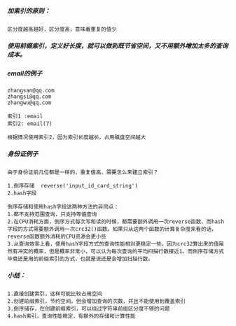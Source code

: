 ##### 加索引的原则：
    区分度越高越好，区分度高，意味着重复的值少

##### 使用前缀索引，定义好长度，就可以做到既节省空间，又不用额外增加太多的查询成本。

##### email的例子
    zhangsan@qq.com
    zhangsi@qq.com
    zhangwu@qq.com

    索引1 :email
    索引2: email(7)

    根据情况使用索引2，因为索引长度越长，占用磁盘空间越大

##### 身份证例子
    由于身份证前几位都是一样的，重复值高，需要怎么来建立索引？

    1.倒序存储  reverse('input_id_card_string')
    2.hash字段

    倒序存储和使用hash字段这两种方法的异同点：
    1.都不支持范围查询，只支持等值查询
    2.在CPU消耗方面，倒序方式每次写和读的时候，都需要额外调用一次reverse函数，而hash字段的方式需要额外调用一次crc32()函数。如果只从这两个函数的计算复杂度来看的话，reverse函数额外消耗的CPU资源会更小些
    3.从查询效率上看，使用hash字段方式的查询性能相对更稳定一些。因为crc32算出来的值虽然有冲突的概率，但是概率非常小，可以认为每次查询的平均扫描行数接近1。而倒序存储方式毕竟还是用的前缀索引的方式，也就是说还是会增加扫描行数。     

##### 小结：
    1.直接创建索引，这样可能比较占用空间
    2.创建前缀索引，节约空间，但会增加查询的次数，并且不能使用到覆盖索引
    3.倒序储存，在创建前缀索引，可以绕过字符串前缀区分度不够的问题
    4.hash索引，查询性能稳定，有额外的存储和计算性能